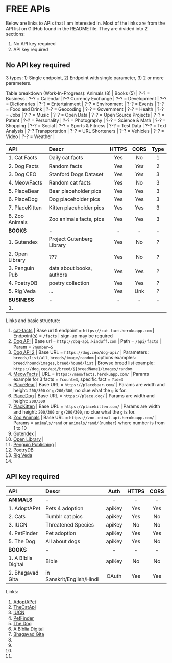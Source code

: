 # FREE APIs

Below are links to APIs that I am interested in. Most of the links are from the API list on GitHub found in the README file. They are divided into 2 sections:

1. No API key required
2. API key required

## No API key required

3 types: 1) Single endpoint, 2) Endpoint with single parameter, 3) 2 or more parameters.

Table breakdown (Work-In-Progress): Animals (8) | Books (5) | ?-? = Business | ?-? = Calendar |?-? Currency Exchange | ?-? = Development | ?-? = Dictionaries | ?-? = Entertainment | ?-? = Environment | ?-? = Events | ?-? = Food and Drink | ?-? = Geocoding | ?-? = Government | ?-? = Health | ?-? = Jobs | ?-? = Music | ?-? = Open Data | ?-? = Open Source Projects | ?-? = Patent | ?-? = Personality | ?-? = Photography | ?-? = Science & Math | ?-? = Shopping | ?-? = Social | ?-? = Sports & Fitness | ?-? = Test Data | ?-? = Text Analysis | ?-? Transportation | ?-? = URL Shorteners | ?-? = Vehicles | ?-? = Video | ?-? = Weather |

| API             | Descr                     | HTTPS | CORS  | Type |
| :-------------- | :------------------------ | :---: | :---: | :--: |
| 1. Cat Facts    | Daily cat facts           |  Yes  |  No   |  1   |
| 2. Dog Facts    | Random facts              |  Yes  | _Yes_ |  2   |
| 3. Dog CEO      | Stanford Dogs Dataset     |  Yes  | _Yes_ |  3   |
| 4. MeowFacts    | Random cat facts          |  Yes  |  No   |  3   |
| 5. PlaceBear    | Bear placeholder pics     |  Yes  |  Yes  |  3   |
| 6. PlaceDog     | Dog placeholder pics      |  Yes  |  Yes  |  3   |
| 7. PlaceKitten  | Kitten placeholder pics   |  Yes  |  Yes  |  3   |
| 8. Zoo Animals  | Zoo animals facts, pics   |  Yes  |  Yes  |  3   |
| **BOOKS**       | -                         |   -   |   -   |  -   |
| 1. Gutendex     | Project Gutenberg Library |  Yes  |  No   |  ?   |
| 2. Open Library | ???                       |  Yes  |  No   |  ?   |
| 3. Penguin Pub  | data about books, authors |  Yes  |  Yes  |  ?   |
| 4. PoetryDB     | poetry collection         |  Yes  |  Yes  |  ?   |
| 5. Rig Veda     | ...                       |  Yes  |  Unk  |  ?   |
| **BUSINESS**    | -                         |   -   |   -   |  -   |
| 1.              |                           |       |       |      |

Links and basic structure:

1. [cat-facts](https://alexwohlbruck.github.io/cat-facts/docs/) | Base url & endpoint = `https://cat-fact.herokuapp.com` | Endpoint(s) = `/facts` | sign-up may be required
1. [Dog API](https://kinduff.github.io/dog-api/) | Base url = `http://dog-api.kinduff.com` | Path = `/api/facts` | Param = `?number=5`
1. [Dog API 2](https://dog.ceo/dog-api/) | Base URL = `https://dog.ceo/dog-api/` | Parameters: `breeds/list/all`, `breeds/image/random` | options examples: `breed/hound/images`, `breed/hound/list` | Browse breed list example: `https://dog.ceo/api/breed/${breedName}/images/random`
1. [MeowFacts](https://github.com/wh-iterabb-it/meowfacts) | URL = `https://meowfacts.herokuapp.com/` | Params example for 3 facts = `?count=3`, specific fact = `?id=3`
1. [PlaceBear](https://placebear.com/) | Base URL = `https://placebear.com/` | Params are width and height: `200/300` or `g/200/300`, no clue what the `g` is for.
1. [PlaceDog](https://place.dog/) | Base URL = `https://place.dog/` | Params are width and height: `200/300`
1. [PlacKitten](https://placekitten.com/) | Base URL = `https://placekitten.com/` | Params are width and height: `200/300` or `g/200/300`, no clue what the `g` is for.
1. [Zoo Animals](https://zoo-animal-api.herokuapp.com/) | Base URL = `https://zoo-animal-api.herokuapp.com/` | Params = `animals/rand` or `animals/rand/{number}` where number is from 1 to 10
1. [Gutendex](https://gutendex.com/) |
1. [Open Library](https://openlibrary.org/developers/api) |
1. [Penguin Publishing](http://www.penguinrandomhouse.biz/webservices/rest/) |
1. [PoetryDB](https://github.com/thundercomb/poetrydb#readme)
1. [Rig Veda]()
1. []()

## API key required

| API                 | Descr                     |  Auth  | HTTPS | CORS |
| :------------------ | :------------------------ | :----: | :---: | :--: |
| **ANIMALS**         | -                         |   -    |   -   |  -   |
| 1. AdoptAPet        | Pets 4 adoption           | apiKey |  Yes  | Yes  |
| 2. Cats             | Tumblr cat pics           | apiKey |  Yes  |  No  |
| 3. IUCN             | Threatened Species        | apiKey |  No   |  No  |
| 4. PetFinder        | Pet adoption              | apiKey |  Yes  | Yes  |
| 5. The Dog          | All about dogs            | apiKey |  Yes  |  No  |
| **BOOKS**           | -                         |   -    |   -   |  -   |
| 1. A Bíblia Digital | Bible                     | apiKey |  No   |  No  |
| 2. Bhagavad Gita    | in Sanskrit/English/Hindi | OAuth  |  Yes  | Yes  |

Links:

1. [AdoptAPet](https://www.adoptapet.com/public/apis/pet_list.html)
1. [TheCatApi](https://docs.thecatapi.com/)
1. [IUCN](http://apiv3.iucnredlist.org/api/v3/docs)
1. [PetFinder](https://www.petfinder.com/developers/)
1. [The Dog](https://thedogapi.com/)
1. [A Bíblia Digital](https://www.abibliadigital.com.br/en)
1. [Bhagavad Gita](https://bhagavadgita.io/api/)
1. []()
1. []()
1. []()
1. []()
